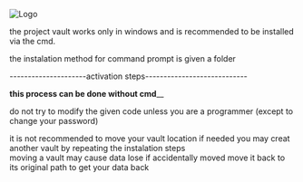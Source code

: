 ![Logo](https://user-images.githubusercontent.com/88374603/182427835-5b32341d-b0b5-4b78-8c2b-ee333fbd2909.JPG)


the project vault works only in windows and is recommended to be installed via the cmd.


the instalation method for command prompt is given a folder

---------------------activation steps----------------------------

__________this process can be done without cmd____________

do not try to modify the given code unless you are a programmer (except to change your password)

it is not recommended to move your vault location if needed you may creat another vault by repeating the instalation steps  
moving a vault may cause data lose if accidentally moved move it back to its original path to get your data back
